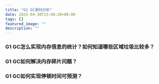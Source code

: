 ```yaml
---
title: "G1 GC源码分析"
date: 2025-04-30T23:40:20+08:00
tags: []
featured_image: ""
description: ""
---
```


### G1 GC怎么实现内存信息的统计？如何知道哪些区域垃圾比较多？
### G1 GC如何解决内存碎片问题？
### G1 GC如何实现停顿时间可预测？
